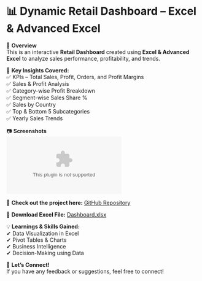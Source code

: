 # 📊 Dynamic Retail Dashboard – Excel & Advanced Excel  

🚀 **Overview**  
This is an interactive **Retail Dashboard** created using **Excel & Advanced Excel** to analyze sales performance, profitability, and trends.  

📌 **Key Insights Covered:**  
✅ KPIs – Total Sales, Profit, Orders, and Profit Margins  
✅ Sales & Profit Analysis  
✅ Category-wise Profit Breakdown  
✅ Segment-wise Sales Share %  
✅ Sales by Country  
✅ Top & Bottom 5 Subcategories  
✅ Yearly Sales Trends  

📷 **Screenshots**  
[![Dashboard Screenshot]([https://your-image-link.com)](https://github.com/yourusername/Retail-Dashboard](https://github.com/yashchauhan5421/Walmart-Dynamic-Retail-Dashboard/blob/main/Walmart-Dynamic-Retail-Dashboard-Screeshot.png))  

🔗 **Check out the project here:** [GitHub Repository]([https://github.com/yourusername/Retail-Dashboard](https://github.com/yashchauhan5421/Walmart-Dynamic-Retail-Dashboard))  

📂 **Download Excel File:** [Dashboard.xlsx]([./Dashboard.xlsx](https://github.com/yashchauhan5421/Walmart-Dynamic-Retail-Dashboard/blob/main/Dynamic%20retail%20dashboard.xlsx))  

💡 **Learnings & Skills Gained:**  
✔ Data Visualization in Excel  
✔ Pivot Tables & Charts  
✔ Business Intelligence  
✔ Decision-Making using Data  

📢 **Let’s Connect!**  
If you have any feedback or suggestions, feel free to connect!  
